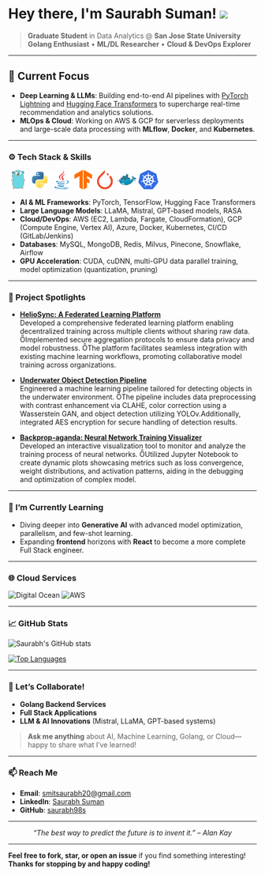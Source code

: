 
# Hey there, I'm Saurabh Suman! <img src="https://media.giphy.com/media/hvRJCLFzcasrR4ia7z/giphy.gif" width="30px">

> **Graduate Student** in Data Analytics @ **San Jose State University**  
> **Golang Enthusiast** • **ML/DL Researcher** • **Cloud & DevOps Explorer**  

---

## 🔭 Current Focus

- **Deep Learning & LLMs**: Building end-to-end AI pipelines with [PyTorch Lightning](https://www.pytorchlightning.ai/) and [Hugging Face Transformers](https://huggingface.co/) to supercharge real-time recommendation and analytics solutions.
- **MLOps & Cloud**: Working on AWS & GCP for serverless deployments and large-scale data processing with **MLflow**, **Docker**, and **Kubernetes**.

---

### ⚙️ Tech Stack & Skills

<p>
  <img src="https://raw.githubusercontent.com/devicons/devicon/master/icons/go/go-original.svg" alt="Golang" width="40" height="40" />
  <img src="https://raw.githubusercontent.com/devicons/devicon/master/icons/python/python-original.svg" alt="Python" width="40" height="40" />
  <img src="https://raw.githubusercontent.com/devicons/devicon/master/icons/java/java-original.svg" alt="Java" width="40" height="40" />
  <img src="https://raw.githubusercontent.com/devicons/devicon/master/icons/tensorflow/tensorflow-original.svg" alt="TensorFlow" width="40" height="40" />
  <img src="https://raw.githubusercontent.com/devicons/devicon/master/icons/pytorch/pytorch-original.svg" alt="PyTorch" width="40" height="40" />
  <img src="https://raw.githubusercontent.com/devicons/devicon/master/icons/docker/docker-original.svg" alt="Docker" width="40" height="40" />
  <img src="https://raw.githubusercontent.com/devicons/devicon/master/icons/kubernetes/kubernetes-plain.svg" alt="Kubernetes" width="40" height="40" />
</p>

- **AI & ML Frameworks**: PyTorch, TensorFlow, Hugging Face Transformers  
- **Large Language Models**: LLaMA, Mistral, GPT-based models, RASA  
- **Cloud/DevOps**: AWS (EC2, Lambda, Fargate, CloudFormation), GCP (Compute Engine, Vertex AI), Azure, Docker, Kubernetes, CI/CD (GitLab/Jenkins)  
- **Databases**: MySQL, MongoDB, Redis, Milvus, Pinecone, Snowflake, Airflow  
- **GPU Acceleration**: CUDA, cuDNN, multi-GPU data parallel training, model optimization (quantization, pruning)

---

### 🚀 Project Spotlights

- **[HelioSync: A Federated Learning Platform](https://github.com/saurabh98s/HelioSync)**  
   Developed a comprehensive federated learning platform enabling decentralized training across multiple clients without sharing raw data. Implemented secure aggregation protocols to ensure data privacy and model robustness. The platform facilitates seamless integration with existing machine learning workflows, promoting collaborative model training across organizations.

- **[Underwater Object Detection Pipeline](https://github.com/saurabh98s/underwater-image-detection)**  
   Engineered a machine learning pipeline tailored for detecting objects in the underwater environment. The pipeline includes data preprocessing with contrast enhancement via CLAHE, color correction using a Wasserstein GAN, and object detection utilizing YOLOv.Additionally, integrated AES encryption for secure handling of detection results.

- **[Backprop-aganda: Neural Network Training Visualizer](https://github.com/saurabh98s/backprop-aganda)**  
   Developed an interactive visualization tool to monitor and analyze the training process of neural networks. Utilized Jupyter Notebook to create dynamic plots showcasing metrics such as loss convergence, weight distributions, and activation patterns, aiding in the debugging and optimization of complex model.

---
### 🌱 I’m Currently Learning

- Diving deeper into **Generative AI** with advanced model optimization, parallelism, and few-shot learning.  
- Expanding **frontend** horizons with **React** to become a more complete Full Stack engineer.

---

### 🌐 Cloud Services

<p>
  <img src="https://raw.githubusercontent.com/itsksaurabh/itsksaurabh/master/assets/do.gif" height="60" alt="Digital Ocean" />
  <img src="https://raw.githubusercontent.com/itsksaurabh/itsksaurabh/master/assets/aws.gif" height="60" alt="AWS" />
</p>

---

### 📈 GitHub Stats

![Saurabh's GitHub stats](https://github-readme-stats.vercel.app/api?username=saurabh98s&show_icons=true&count_private=true&theme=default)

[![Top Languages](https://github-readme-stats.vercel.app/api/top-langs/?username=saurabh98s&layout=compact)](https://github.com/saurabh98s)

---

### 💬 Let’s Collaborate!

- **Golang Backend Services**  
- **Full Stack Applications**  
- **LLM & AI Innovations** (Mistral, LLaMA, GPT-based systems)

> **Ask me anything** about AI, Machine Learning, Golang, or Cloud—happy to share what I’ve learned!

---

### 📫 Reach Me

- **Email**: [smitsaurabh20@gmail.com](mailto:smitsaurabh20@gmail.com)  
- **LinkedIn**: [Saurabh Suman](https://www.linkedin.com/in/saurabhsuman25/)  
- **GitHub**: [saurabh98s](https://github.com/saurabh98s)

---

<p align="center">
  <em>
    “The best way to predict the future is to invent it.” – Alan Kay
  </em>
</p>

---

**Feel free to fork, star, or open an issue** if you find something interesting!  
**Thanks for stopping by and happy coding!**
